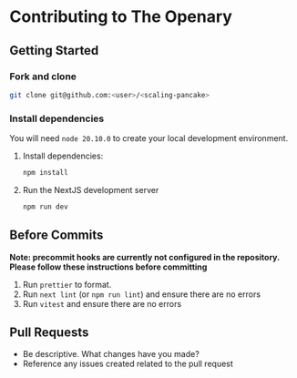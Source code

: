 # Contributing to The Openary

## Getting Started

### Fork and clone

```bash
git clone git@github.com:<user>/<scaling-pancake>
```

### Install dependencies

You will need `node 20.10.0` to create your local development environment.

1. Install dependencies:
    ```bash
    npm install
    ```
2. Run the NextJS development server
    ```bash
    npm run dev
    ```

## Before Commits

**Note: precommit hooks are currently not configured in the repository. Please follow these instructions before committing**

1. Run `prettier` to format.
2. Run `next lint` (or `npm run lint`) and ensure there are no errors
3. Run `vitest` and ensure there are no errors

## Pull Requests

-   Be descriptive. What changes have you made?
-   Reference any issues created related to the pull request
